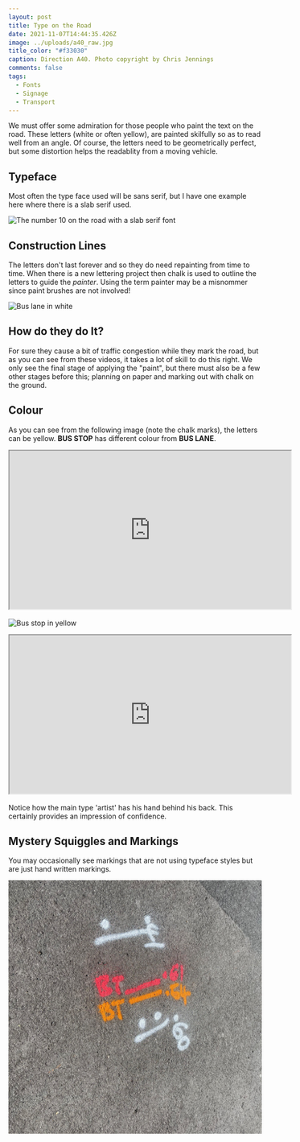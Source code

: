 ```yaml
---
layout: post
title: Type on the Road
date: 2021-11-07T14:44:35.426Z
image: ../uploads/a40_raw.jpg
title_color: "#f33030"
caption: Direction A40. Photo copyright by Chris Jennings
comments: false
tags:
  - Fonts
  - Signage
  - Transport
---
```

We must offer some admiration for those people who paint the text on the road. These letters (white or often yellow), are painted skilfully so as to read well from an angle. Of course, the letters need to be geometrically perfect, but some distortion helps the readablity from a moving vehicle.

## Typeface

Most often the type face used will be sans serif, but I have one example here where there is a slab serif used.

![The number 10 on the road with a slab serif font](/uploads/img_1266.jpeg "The number 10 on the road with a slab serif font")

## Construction Lines

The letters don't last forever and so they do need repainting from time to time. When there is a new lettering project then chalk is used to outline the letters to guide the *painter*. Using the term painter may be a misnommer since paint brushes are not involved!

![Bus lane in white](/uploads/img_0642.jpeg "Bus lane")

## How do they do It?

For sure they cause a bit of traffic congestion while they mark the road, but as you can see from these videos, it takes a lot of skill to do this right. We only see the final stage of applying the "paint", but there must also be a few other stages before this; planning on paper and marking out with chalk on the ground.

## Colour

As you can see from the following image (note the chalk marks), the letters can be yellow. **BUS STOP** has different colour from **BUS LANE**.

<div class="video-box"><iframe width="560" height="315" src="https://www.youtube.com/embed/IC7VmzghjoI?rel=0" allow="accelerometer; autoplay; encrypted-media; gyroscope; picture-in-picture" allowfullscreen></iframe></div>

![Bus stop in yellow](/uploads/img_0637.jpeg)

<div class="video-box"><iframe width="560" height="315" src="https://www.youtube.com/embed/9iesYp2BpZ4?rel=0" allow="accelerometer; autoplay; encrypted-media; gyroscope; picture-in-picture" allowfullscreen></iframe></div>

Notice how the main type 'artist' has his hand behind his back. This certainly provides an impression of confidence.

## Mystery Squiggles and Markings

You may occasionally see markings that are not using typeface styles but are just hand written markings.

![Services under the road are indicated with colour and symbols](../uploads/img_0778.jpeg "Services under the road are indicated with colour and symbols")